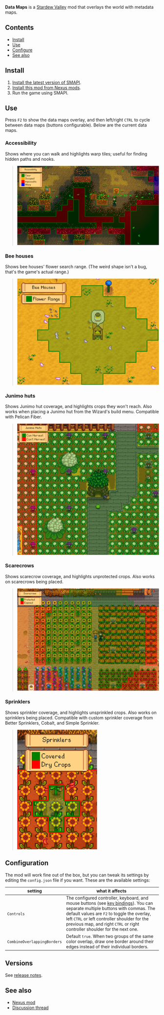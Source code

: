 **Data Maps** is a [Stardew Valley](http://stardewvalley.net/) mod that overlays the world with
metadata maps.

## Contents
* [Install](#install)
* [Use](#use)
* [Configure](#configure)
* [See also](#see-also)

## Install
1. [Install the latest version of SMAPI](https://github.com/Pathoschild/SMAPI/releases).
2. [Install this mod from Nexus mods](https://www.nexusmods.com/stardewvalley/mods/1691).
3. Run the game using SMAPI.

## Use
Press `F2` to show the data maps overlay, and then left/right `CTRL` to cycle between data maps
(buttons configurable). Below are the current data maps.

### Accessibility
Shows where you can walk and highlights warp tiles; useful for finding hidden paths and nooks.
> ![](docs/screenshots/accessibility.png)

### Bee houses
Shows bee houses' flower search range. (The weird shape isn't a bug, that's the game's
actual range.)
> ![](docs/screenshots/bee-houses.png)

### Junimo huts
Shows Junimo hut coverage, and highlights crops they won't reach. Also works when placing a Junimo
hut from the Wizard's build menu. Compatible with Pelican Fiber.
> ![](docs/screenshots/junimo-huts.png)

### Scarecrows
Shows scarecrow coverage, and highlights unprotected crops. Also works on scarecrows being placed.
> ![](docs/screenshots/scarecrows.png)

### Sprinklers
Shows sprinkler coverage, and highlights unsprinkled crops. Also works on sprinklers being placed.
Compatible with custom sprinkler coverage from Better Sprinklers, Cobalt, and Simple Sprinkler.
> ![](docs/screenshots/sprinklers.png)

## Configuration
The mod will work fine out of the box, but you can tweak its settings by editing the `config.json`
file if you want. These are the available settings:

setting    | what it affects
---------- | -------------------
`Controls` | The configured controller, keyboard, and mouse buttons (see [key bindings](https://stardewvalleywiki.com/Modding:Key_bindings)). You can separate multiple buttons with commas. The default values are `F2` to toggle the overlay, left `CTRL` or left controller shoulder for the previous map, and right `CTRL` or right controller shoulder for the next one.
`CombineOverlappingBorders` | Default `true`. When two groups of the same color overlap, draw one border around their edges instead of their individual borders.

## Versions
See [release notes](release-notes.md).

## See also
* [Nexus mod](https://www.nexusmods.com/stardewvalley/mods/1691)
* [Discussion thread](https://community.playstarbound.com/threads/data-maps.139625/)
